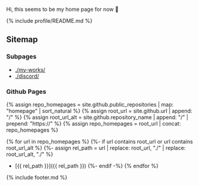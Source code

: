 Hi, this seems to be my home page for now 🙂

{% include profile/README.md %}

## Sitemap
### Subpages
- [./my-works/](./my-works/)
- [./discord/](./discord/)

### Github Pages
{% assign repo_homepages = site.github.public_repositories | map: "homepage" | sort_natural %}
{% assign root_url = site.github.url | append: "/" %}
{% assign root_url_alt = site.github.repository_name | append: "/" | prepend: "https://" %}
{% assign repo_homepages = root_url | concat: repo_homepages %}

{% for url in repo_homepages %}
	{%- if url contains root_url or url contains root_url_alt %}
	{%- assign rel_path = url | replace: root_url, "./" | replace: root_url_alt, "./" %}
- [{{ rel_path }}]({{ rel_path }})
	{%- endif -%}
{% endfor %}

{% include footer.md %}
